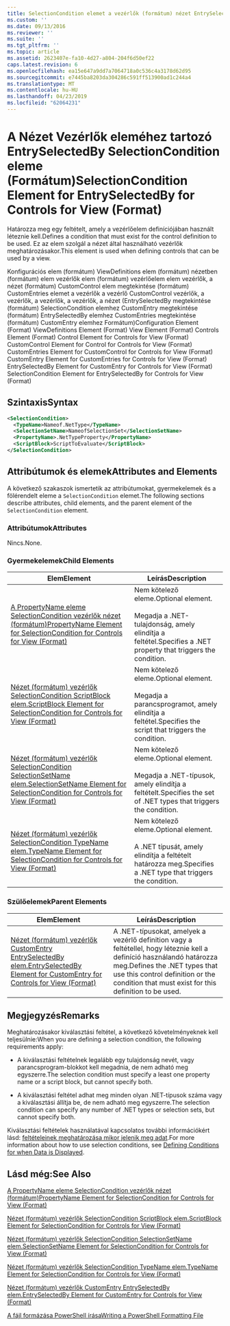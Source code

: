 ```yaml
---
title: SelectionCondition elemet a vezérlők (formátum) nézet EntrySelectedBy |} A Microsoft Docs
ms.custom: ''
ms.date: 09/13/2016
ms.reviewer: ''
ms.suite: ''
ms.tgt_pltfrm: ''
ms.topic: article
ms.assetid: 2623407e-fa10-4d27-a804-204f6d50ef22
caps.latest.revision: 6
ms.openlocfilehash: ea15e647a9dd7a7064718a0c536c4a3178d62d95
ms.sourcegitcommit: e7445ba8203da304286c591ff513900ad1c244a4
ms.translationtype: MT
ms.contentlocale: hu-HU
ms.lasthandoff: 04/23/2019
ms.locfileid: "62064231"
---
```

# <a name="selectioncondition-element-for-entryselectedby-for-controls-for-view-format"></a><span data-ttu-id="e8793-102">A Nézet Vezérlők eleméhez tartozó EntrySelectedBy SelectionCondition eleme (Formátum)</span><span class="sxs-lookup"><span data-stu-id="e8793-102">SelectionCondition Element for EntrySelectedBy for Controls for View (Format)</span></span>

<span data-ttu-id="e8793-103">Határozza meg egy feltételt, amely a vezérlőelem definíciójában használt léteznie kell.</span><span class="sxs-lookup"><span data-stu-id="e8793-103">Defines a condition that must exist for the control definition to be used.</span></span> <span data-ttu-id="e8793-104">Ez az elem szolgál a nézet által használható vezérlők meghatározásakor.</span><span class="sxs-lookup"><span data-stu-id="e8793-104">This element is used when defining controls that can be used by a view.</span></span>

<span data-ttu-id="e8793-105">Konfigurációs elem (formátum) ViewDefinitions elem (formátum) nézetben (formátum) elem vezérlők elem (formátum) vezérlőelem elem vezérlők, a nézet (formátum) CustomControl elem megtekintése (formátum) CustomEntries elemet a vezérlők a vezérlő CustomControl vezérlők, a vezérlők, a vezérlők, a vezérlők, a nézet (EntrySelectedBy megtekintése (formátum) SelectionCondition elemhez CustomEntry megtekintése (formátum) EntrySelectedBy elemhez CustomEntries megtekintése (formátum) CustomEntry elemhez Formátum)</span><span class="sxs-lookup"><span data-stu-id="e8793-105">Configuration Element (Format) ViewDefinitions Element (Format) View Element (Format) Controls Element (Format) Control Element for Controls for View (Format) CustomControl Element for Control for Controls for View (Format) CustomEntries Element for CustomControl for Controls for View (Format) CustomEntry Element for CustomEntries for Controls for View (Format) EntrySelectedBy Element for CustomEntry for Controls for View (Format) SelectionCondition Element for EntrySelectedBy for Controls for View (Format)</span></span>

## <a name="syntax"></a><span data-ttu-id="e8793-106">Szintaxis</span><span class="sxs-lookup"><span data-stu-id="e8793-106">Syntax</span></span>

```xml
<SelectionCondition>
  <TypeName>Nameof.NetType</TypeName>
  <SelectionSetName>NameofSelectionSet</SelectionSetName>
  <PropertyName>.NetTypeProperty</PropertyName>
  <ScriptBlock>ScriptToEvaluate</ScriptBlock>
</SelectionCondition>
```

## <a name="attributes-and-elements"></a><span data-ttu-id="e8793-107">Attribútumok és elemek</span><span class="sxs-lookup"><span data-stu-id="e8793-107">Attributes and Elements</span></span>

<span data-ttu-id="e8793-108">A következő szakaszok ismertetik az attribútumokat, gyermekelemek és a fölérendelt eleme a `SelectionCondition` elemet.</span><span class="sxs-lookup"><span data-stu-id="e8793-108">The following sections describe attributes, child elements, and the parent element of the `SelectionCondition` element.</span></span>

### <a name="attributes"></a><span data-ttu-id="e8793-109">Attribútumok</span><span class="sxs-lookup"><span data-stu-id="e8793-109">Attributes</span></span>

<span data-ttu-id="e8793-110">Nincs.</span><span class="sxs-lookup"><span data-stu-id="e8793-110">None.</span></span>

### <a name="child-elements"></a><span data-ttu-id="e8793-111">Gyermekelemek</span><span class="sxs-lookup"><span data-stu-id="e8793-111">Child Elements</span></span>

|<span data-ttu-id="e8793-112">Elem</span><span class="sxs-lookup"><span data-stu-id="e8793-112">Element</span></span>|<span data-ttu-id="e8793-113">Leírás</span><span class="sxs-lookup"><span data-stu-id="e8793-113">Description</span></span>|
|-------------|-----------------|
|[<span data-ttu-id="e8793-114">A PropertyName eleme SelectionCondition vezérlők nézet (formátum)</span><span class="sxs-lookup"><span data-stu-id="e8793-114">PropertyName Element for SelectionCondition for Controls for View (Format)</span></span>](./propertyname-element-for-selectioncondition-for-controls-for-view-format.md)|<span data-ttu-id="e8793-115">Nem kötelező eleme.</span><span class="sxs-lookup"><span data-stu-id="e8793-115">Optional element.</span></span><br /><br /> <span data-ttu-id="e8793-116">Megadja a .NET-tulajdonság, amely elindítja a feltétel.</span><span class="sxs-lookup"><span data-stu-id="e8793-116">Specifies a .NET property that triggers the condition.</span></span>|
|[<span data-ttu-id="e8793-117">Nézet (formátum) vezérlők SelectionCondition ScriptBlock elem.</span><span class="sxs-lookup"><span data-stu-id="e8793-117">ScriptBlock Element for SelectionCondition for Controls for View (Format)</span></span>](./scriptblock-element-for-selectioncondition-for-controls-for-view-format.md)|<span data-ttu-id="e8793-118">Nem kötelező eleme.</span><span class="sxs-lookup"><span data-stu-id="e8793-118">Optional element.</span></span><br /><br /> <span data-ttu-id="e8793-119">Megadja a parancsprogramot, amely elindítja a feltétel.</span><span class="sxs-lookup"><span data-stu-id="e8793-119">Specifies the script that triggers the condition.</span></span>|
|[<span data-ttu-id="e8793-120">Nézet (formátum) vezérlők SelectionCondition SelectionSetName elem.</span><span class="sxs-lookup"><span data-stu-id="e8793-120">SelectionSetName Element for SelectionCondition for Controls for View (Format)</span></span>](./selectionsetname-element-for-selectioncondition-for-controls-for-view-format.md)|<span data-ttu-id="e8793-121">Nem kötelező eleme.</span><span class="sxs-lookup"><span data-stu-id="e8793-121">Optional element.</span></span><br /><br /> <span data-ttu-id="e8793-122">Megadja a .NET-típusok, amely elindítja a feltételt.</span><span class="sxs-lookup"><span data-stu-id="e8793-122">Specifies the set of .NET types that triggers the condition.</span></span>|
|[<span data-ttu-id="e8793-123">Nézet (formátum) vezérlők SelectionCondition TypeName elem.</span><span class="sxs-lookup"><span data-stu-id="e8793-123">TypeName Element for SelectionCondition for Controls for View (Format)</span></span>](./typename-element-for-selectioncondition-for-controls-for-view-format.md)|<span data-ttu-id="e8793-124">Nem kötelező eleme.</span><span class="sxs-lookup"><span data-stu-id="e8793-124">Optional element.</span></span><br /><br /> <span data-ttu-id="e8793-125">A .NET típusát, amely elindítja a feltételt határozza meg.</span><span class="sxs-lookup"><span data-stu-id="e8793-125">Specifies a .NET type that triggers the condition.</span></span>|

### <a name="parent-elements"></a><span data-ttu-id="e8793-126">Szülőelemek</span><span class="sxs-lookup"><span data-stu-id="e8793-126">Parent Elements</span></span>

|<span data-ttu-id="e8793-127">Elem</span><span class="sxs-lookup"><span data-stu-id="e8793-127">Element</span></span>|<span data-ttu-id="e8793-128">Leírás</span><span class="sxs-lookup"><span data-stu-id="e8793-128">Description</span></span>|
|-------------|-----------------|
|[<span data-ttu-id="e8793-129">Nézet (formátum) vezérlők CustomEntry EntrySelectedBy elem.</span><span class="sxs-lookup"><span data-stu-id="e8793-129">EntrySelectedBy Element for CustomEntry for Controls for View (Format)</span></span>](./entryselectedby-element-for-customentry-for-controls-for-view-format.md)|<span data-ttu-id="e8793-130">A .NET-típusokat, amelyek a vezérlő definition vagy a feltétellel, hogy léteznie kell a definíció használandó határozza meg.</span><span class="sxs-lookup"><span data-stu-id="e8793-130">Defines the .NET types that use this control definition or the condition that must exist for this definition to be used.</span></span>|

## <a name="remarks"></a><span data-ttu-id="e8793-131">Megjegyzés</span><span class="sxs-lookup"><span data-stu-id="e8793-131">Remarks</span></span>

<span data-ttu-id="e8793-132">Meghatározásakor kiválasztási feltétel, a következő követelményeknek kell teljesülnie:</span><span class="sxs-lookup"><span data-stu-id="e8793-132">When you are defining a selection condition, the following requirements apply:</span></span>

- <span data-ttu-id="e8793-133">A kiválasztási feltételnek legalább egy tulajdonság nevét, vagy parancsprogram-blokkot kell megadnia, de nem adható meg egyszerre.</span><span class="sxs-lookup"><span data-stu-id="e8793-133">The selection condition must specify a least one property name or a script block, but cannot specify both.</span></span>

- <span data-ttu-id="e8793-134">A kiválasztási feltétel adhat meg minden olyan .NET-típusok száma vagy a kiválasztási állítja be, de nem adható meg egyszerre.</span><span class="sxs-lookup"><span data-stu-id="e8793-134">The selection condition can specify any number of .NET types or selection sets, but cannot specify both.</span></span>

<span data-ttu-id="e8793-135">Kiválasztási feltételek használatával kapcsolatos további információkért lásd: [feltételeinek meghatározása mikor jelenik meg adat](./defining-conditions-for-displaying-data.md).</span><span class="sxs-lookup"><span data-stu-id="e8793-135">For more information about how to use selection conditions, see [Defining Conditions for when Data is Displayed](./defining-conditions-for-displaying-data.md).</span></span>

## <a name="see-also"></a><span data-ttu-id="e8793-136">Lásd még:</span><span class="sxs-lookup"><span data-stu-id="e8793-136">See Also</span></span>

[<span data-ttu-id="e8793-137">A PropertyName eleme SelectionCondition vezérlők nézet (formátum)</span><span class="sxs-lookup"><span data-stu-id="e8793-137">PropertyName Element for SelectionCondition for Controls for View (Format)</span></span>](./propertyname-element-for-selectioncondition-for-controls-for-view-format.md)

[<span data-ttu-id="e8793-138">Nézet (formátum) vezérlők SelectionCondition ScriptBlock elem.</span><span class="sxs-lookup"><span data-stu-id="e8793-138">ScriptBlock Element for SelectionCondition for Controls for View (Format)</span></span>](./scriptblock-element-for-selectioncondition-for-controls-for-view-format.md)

[<span data-ttu-id="e8793-139">Nézet (formátum) vezérlők SelectionCondition SelectionSetName elem.</span><span class="sxs-lookup"><span data-stu-id="e8793-139">SelectionSetName Element for SelectionCondition for Controls for View (Format)</span></span>](./selectionsetname-element-for-selectioncondition-for-controls-for-view-format.md)

[<span data-ttu-id="e8793-140">Nézet (formátum) vezérlők SelectionCondition TypeName elem.</span><span class="sxs-lookup"><span data-stu-id="e8793-140">TypeName Element for SelectionCondition for Controls for View (Format)</span></span>](./typename-element-for-selectioncondition-for-controls-for-view-format.md)

[<span data-ttu-id="e8793-141">Nézet (formátum) vezérlők CustomEntry EntrySelectedBy elem.</span><span class="sxs-lookup"><span data-stu-id="e8793-141">EntrySelectedBy Element for CustomEntry for Controls for View (Format)</span></span>](./entryselectedby-element-for-customentry-for-controls-for-view-format.md)

[<span data-ttu-id="e8793-142">A fájl formázása PowerShell írása</span><span class="sxs-lookup"><span data-stu-id="e8793-142">Writing a PowerShell Formatting File</span></span>](./writing-a-powershell-formatting-file.md)
